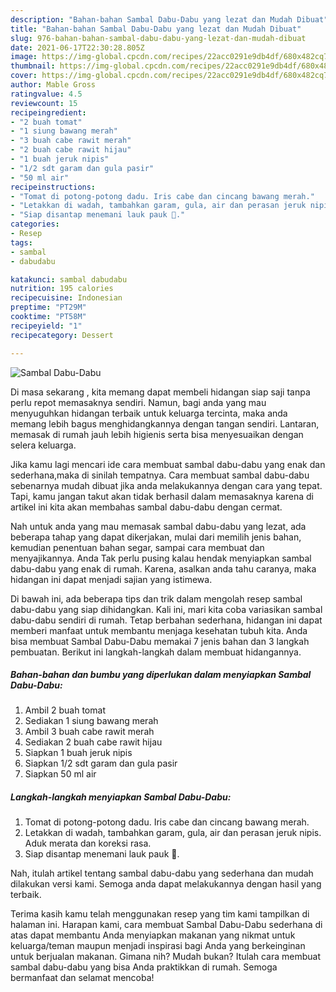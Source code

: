 ```yaml
---
description: "Bahan-bahan Sambal Dabu-Dabu yang lezat dan Mudah Dibuat"
title: "Bahan-bahan Sambal Dabu-Dabu yang lezat dan Mudah Dibuat"
slug: 976-bahan-bahan-sambal-dabu-dabu-yang-lezat-dan-mudah-dibuat
date: 2021-06-17T22:30:28.805Z
image: https://img-global.cpcdn.com/recipes/22acc0291e9db4df/680x482cq70/sambal-dabu-dabu-foto-resep-utama.jpg
thumbnail: https://img-global.cpcdn.com/recipes/22acc0291e9db4df/680x482cq70/sambal-dabu-dabu-foto-resep-utama.jpg
cover: https://img-global.cpcdn.com/recipes/22acc0291e9db4df/680x482cq70/sambal-dabu-dabu-foto-resep-utama.jpg
author: Mable Gross
ratingvalue: 4.5
reviewcount: 15
recipeingredient:
- "2 buah tomat"
- "1 siung bawang merah"
- "3 buah cabe rawit merah"
- "2 buah cabe rawit hijau"
- "1 buah jeruk nipis"
- "1/2 sdt garam dan gula pasir"
- "50 ml air"
recipeinstructions:
- "Tomat di potong-potong dadu. Iris cabe dan cincang bawang merah."
- "Letakkan di wadah, tambahkan garam, gula, air dan perasan jeruk nipis. Aduk merata dan koreksi rasa."
- "Siap disantap menemani lauk pauk 🤩."
categories:
- Resep
tags:
- sambal
- dabudabu

katakunci: sambal dabudabu 
nutrition: 195 calories
recipecuisine: Indonesian
preptime: "PT29M"
cooktime: "PT58M"
recipeyield: "1"
recipecategory: Dessert

---
```



![Sambal Dabu-Dabu](https://img-global.cpcdn.com/recipes/22acc0291e9db4df/680x482cq70/sambal-dabu-dabu-foto-resep-utama.jpg)

Di masa  sekarang , kita memang dapat membeli hidangan siap saji tanpa perlu repot memasaknya sendiri. Namun, bagi anda yang mau menyuguhkan hidangan terbaik untuk keluarga tercinta, maka anda memang lebih bagus menghidangkannya dengan tangan sendiri. Lantaran, memasak di rumah jauh lebih higienis serta bisa menyesuaikan dengan selera keluarga.

Jika kamu lagi mencari ide cara membuat sambal dabu-dabu yang enak dan sederhana,maka di sinilah tempatnya. Cara membuat sambal dabu-dabu  sebenarnya mudah dibuat jika anda melakukannya dengan cara yang tepat. Tapi, kamu jangan takut akan tidak berhasil dalam memasaknya 
karena di artikel ini kita akan membahas sambal dabu-dabu dengan cermat.  



Nah untuk anda yang mau memasak sambal dabu-dabu yang lezat, ada beberapa tahap yang dapat dikerjakan, mulai dari memilih jenis bahan, kemudian penentuan bahan segar, sampai cara membuat dan menyajikannya. Anda Tak perlu pusing kalau hendak menyiapkan sambal dabu-dabu yang enak di rumah. Karena, asalkan anda  tahu caranya, maka hidangan ini dapat menjadi sajian yang istimewa.

Di bawah ini, ada beberapa tips dan trik dalam mengolah resep sambal dabu-dabu yang siap dihidangkan. Kali ini, mari kita coba variasikan sambal dabu-dabu sendiri di rumah. Tetap berbahan sederhana, hidangan ini dapat memberi manfaat untuk membantu menjaga kesehatan tubuh kita. Anda bisa membuat Sambal Dabu-Dabu memakai 7 jenis bahan dan 3 langkah pembuatan. Berikut ini langkah-langkah dalam membuat hidangannya.

<!--inarticleads1-->

##### Bahan-bahan dan bumbu yang diperlukan dalam menyiapkan Sambal Dabu-Dabu:

1. Ambil 2 buah tomat
1. Sediakan 1 siung bawang merah
1. Ambil 3 buah cabe rawit merah
1. Sediakan 2 buah cabe rawit hijau
1. Siapkan 1 buah jeruk nipis
1. Siapkan 1/2 sdt garam dan gula pasir
1. Siapkan 50 ml air




<!--inarticleads2-->

##### Langkah-langkah menyiapkan Sambal Dabu-Dabu:

1. Tomat di potong-potong dadu. Iris cabe dan cincang bawang merah.
1. Letakkan di wadah, tambahkan garam, gula, air dan perasan jeruk nipis. Aduk merata dan koreksi rasa.
1. Siap disantap menemani lauk pauk 🤩.




Nah, itulah artikel tentang  sambal dabu-dabu  yang sederhana dan mudah dilakukan versi kami. Semoga anda dapat melakukannya dengan hasil yang terbaik. 

Terima kasih kamu telah menggunakan resep yang tim kami tampilkan di halaman ini. Harapan kami, cara membuat  Sambal Dabu-Dabu sederhana di atas dapat membantu Anda menyiapkan makanan yang nikmat untuk keluarga/teman maupun menjadi inspirasi bagi Anda yang berkeinginan untuk berjualan makanan. Gimana nih? Mudah bukan? Itulah cara membuat sambal dabu-dabu yang bisa Anda praktikkan di rumah. Semoga bermanfaat dan selamat mencoba!

